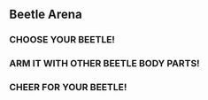 ## Beetle Arena
### CHOOSE YOUR BEETLE! 
### ARM IT WITH OTHER BEETLE BODY PARTS!
### CHEER FOR YOUR BEETLE!

